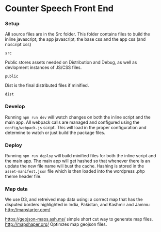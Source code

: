 

# Counter Speech Front End

### Setup

All source files are in the Src folder. This folder contains files to build the inline javascript, the app javascript, the base css and the app css (and noscript css)
```
src
```

Public stores assets needed on Distribution and Debug, as well as devlopment instances of JS/CSS files.
```
public
```

Dist is the final distributed files if minified.
```
dist
```


### Develop
Running `npm run dev` will watch changes on both the inline script and the main app.
All webpack calls are managed and configured using the `config/webpack.js` script. This will load in the proper configuration and determine to watch or just build the package files.

### Deploy
Running `npm run deploy` will build minified files for both the inline script and the main app. The main app will get hashed so that whenever there is an update the new file name will bust the cache. Hashing is stored in the `asset-manifest.json` file which is then loaded into the wordpress .php theme header file.

### Map data
We use D3, and retreived map data using:
a correct map that has the disputed borders highlighted in India, Pakistan, and Kashmir and Jammu
http://mapstarter.com/

https://geojson-maps.ash.ms/ simple short cut way to generate map files.
http://mapshaper.org/ Optimzes map geojson files.

